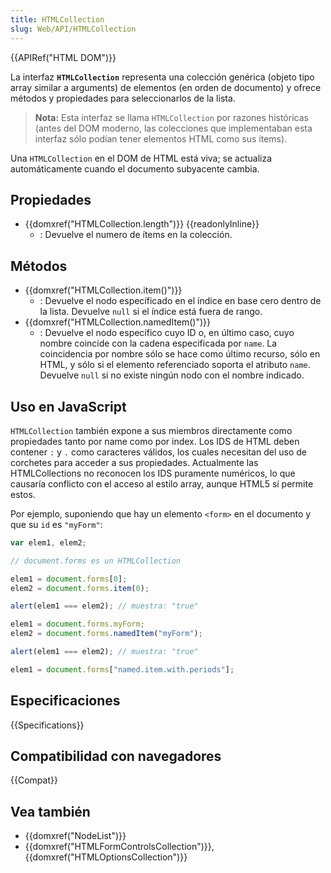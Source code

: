 ```yaml
---
title: HTMLCollection
slug: Web/API/HTMLCollection
---
```


{{APIRef("HTML DOM")}}

La interfaz **`HTMLCollection`** representa una colección genérica (objeto tipo array similar a arguments) de elementos (en orden de documento) y ofrece métodos y propiedades para seleccionarlos de la lista.

> **Nota:** Esta interfaz se llama `HTMLCollection` por razones históricas (antes del DOM moderno, las colecciones que implementaban esta interfaz sólo podían tener elementos HTML como sus ítems).

Una `HTMLCollection` en el DOM de HTML está viva; se actualiza automáticamente cuando el documento subyacente cambia.

## Propiedades

- {{domxref("HTMLCollection.length")}} {{readonlyInline}}
  - : Devuelve el numero de ítems en la colección.

## Métodos

- {{domxref("HTMLCollection.item()")}}
  - : Devuelve el nodo específicado en el índice en base cero dentro de la lista. Devuelve `null` si el índice está fuera de rango.
- {{domxref("HTMLCollection.namedItem()")}}
  - : Devuelve el nodo específico cuyo ID o, en último caso, cuyo nombre coincide con la cadena especificada por `name`. La coincidencia por nombre sólo se hace como último recurso, sólo en HTML, y sólo si el elemento referenciado soporta el atributo `name`. Devuelve `null` si no existe ningún nodo con el nombre indicado.

## Uso en JavaScript

`HTMLCollection` también expone a sus miembros directamente como propiedades tanto por name como por index. Los IDS de HTML deben contener `:` y `.` como caracteres válidos, los cuales necesitan del uso de corchetes para acceder a sus propiedades. Actualmente las HTMLCollections no reconocen los IDS puramente numéricos, lo que causaría conflicto con el acceso al estilo array, aunque HTML5 sí permite estos.

Por ejemplo, suponiendo que hay un elemento `<form>` en el documento y que su `id` es `"myForm"`:

```js
var elem1, elem2;

// document.forms es un HTMLCollection

elem1 = document.forms[0];
elem2 = document.forms.item(0);

alert(elem1 === elem2); // muestra: "true"

elem1 = document.forms.myForm;
elem2 = document.forms.namedItem("myForm");

alert(elem1 === elem2); // muestra: "true"

elem1 = document.forms["named.item.with.periods"];
```

## Especificaciones

{{Specifications}}

## Compatibilidad con navegadores

{{Compat}}

## Vea también

- {{domxref("NodeList")}}
- {{domxref("HTMLFormControlsCollection")}}, {{domxref("HTMLOptionsCollection")}}
